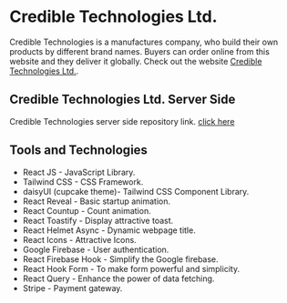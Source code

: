 # Credible Technologies Ltd.

Credible Technologies is a manufactures company, who build their own products by different brand names. Buyers can order online from this website and they deliver it globally. Check out the website [Credible Technologies Ltd.](https://credible-technologies.web.app/).

## Credible Technologies Ltd. Server Side
Credible Technologies server side repository link. [click here](https://github.com/programming-hero-web-course1/manufacturer-website-server-side-TaseenFuadJeem)

## Tools and Technologies

* React JS - JavaScript Library.
* Tailwind CSS - CSS Framework.
* daisyUI (cupcake theme)- Tailwind CSS Component Library.
* React Reveal - Basic startup animation.
* React Countup - Count animation.
* React Toastify - Display attractive toast.
* React Helmet Async - Dynamic webpage title.
* React Icons - Attractive Icons.
* Google Firebase - User authentication.
* React Firebase Hook - Simplify the Google firebase.
* React Hook Form - To make form powerful and simplicity.
* React Query - Enhance the power of data fetching.
* Stripe - Payment gateway.
